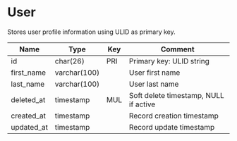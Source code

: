 # User

Stores user profile information using ULID as primary key.

| Name       | Type         | Key | Comment                               |
|------------|--------------|-----|---------------------------------------|
| id         | char(26)     | PRI | Primary key: ULID string              |
| first_name | varchar(100) |     | User first name                       |
| last_name  | varchar(100) |     | User last name                        |
| deleted_at | timestamp    | MUL | Soft delete timestamp, NULL if active |
| created_at | timestamp    |     | Record creation timestamp             |
| updated_at | timestamp    |     | Record update timestamp               |
